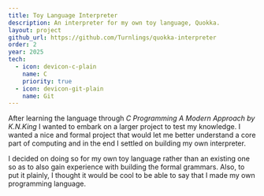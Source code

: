 ```yaml
---
title: Toy Language Interpreter
description: An interpreter for my own toy language, Quokka.
layout: project
github_url: https://github.com/Turnlings/quokka-interpreter
order: 2
year: 2025
tech:
  - icon: devicon-c-plain
    name: C
    priority: true
  - icon: devicon-git-plain
    name: Git
---
```


After learning the language through *C Programming A Modern Approach by K.N.King* I wanted to embark on a larger project to test my knowledge. I wanted a nice and formal project that would let me better understand a core part of computing and in the end I settled on building my own interpreter.  

I decided on doing so for my own toy language rather than an existing one so as to also gain experience with building the formal grammars. Also, to put it plainly, I thought it would be cool to be able to say that I made my own programming language.